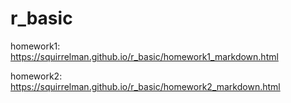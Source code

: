 # r_basic
homework1:
https://squirrelman.github.io/r_basic/homework1_markdown.html

homework2:
https://squirrelman.github.io/r_basic/homework2_markdown.html

